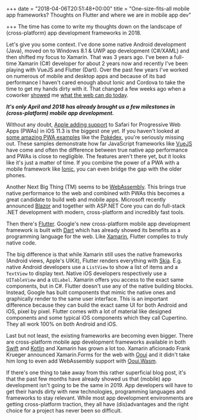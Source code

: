 +++
date = "2018-04-06T20:51:48+00:00"
title = "One-size-fits-all mobile app frameworks? Thoughts on Flutter and where we are in mobile app dev"

+++
The time has come to write my thoughts down on the landscape of (cross-platform) app development frameworks in 2018.

Let's give you some context. I've done some native Android development (Java), moved on to Windows 8.1 & UWP app development (C#/XAML) and then shifted my focus to Xamarin. That was 3 years ago. I've been a full-time Xamarin (C#) developer for about 2 years now and recently I've been playing with VueJS and Flutter (Dart). Over the past few years I've worked on numerous of mobile and desktop apps and because of its bad performance I haven't cared enough about Ionic and Cordova to take the time to get my hands dirty with it. That changed a few weeks ago when a coworker [showed](https://twitter.com/stackedbe/status/976397314934919168) me [what the web can do today](https://whatwebcando.today/ "what the web can today").

**_It's only April and 2018 has already brought us a few milestones in (cross-platform) mobile app development._**

Without any doubt, [Apple adding support](https://medium.com/awebdeveloper/progressive-web-apps-pwas-are-coming-to-a-safari-near-you-216812aba5a) to Safari for Progressive Web Apps (PWAs) in iOS 11.3 is the biggest one yet. If you haven't looked at [some amazing PWA examples](https://pwa.rocks/) like the [Pokédex](https://www.pokedex.org/), you're seriously missing out. These samples demonstrate how far JavaScript frameworks like [VueJS](https://vuejs.org/) have come and often the difference between true native app performance and PWAs is close to negligible. The features aren't there yet, but it looks like it's just a matter of time. If you combine the power of a PWA with a mobile framework like [Ionic](https://ionicframework.com/), you can even bridge the gap with the older phones.

Another Next Big Thing (TM) seems to be [WebAssembly](http://webassembly.org/). This brings true native performance to the web and combined with PWAs this becomes a great candidate to build web and mobile apps. Microsoft recently announced [Blazor](https://github.com/aspnet/Blazor) and together with ASP.NET Core you can do full-stack .NET development with modern, cross-platform and incredibly fast tools.

Then there's [Flutter](http://flutter.io). Google's new cross-platform mobile app development framework is built with [Dart](https://www.dartlang.org/) which has already showed its benefits as a programming language for the web. Like [Xamarin](https://www.xamarin.com/), Flutter compiles to truly native code.

The big difference is that while Xamarin still uses the native frameworks (Android views, Apple's UIKit), Flutter renders everything with [Skia](https://skia.org/). E.g. native Android developers use a `ListView` to show a list of items and a `TextView` to display text. Native iOS developers respectively use a `UITableView` and a `UILabel`. Xamarin offers you access to the exact same components, but in C#. Flutter doesn't use any of the native building blocks. Instead, Google has built components that mimic the native ones and graphically render to the same user interface. This is an important difference because they can build the exact same UI for both Android and iOS, pixel by pixel. Flutter comes with a lot of material like designed components and some typical iOS components which they call Cupertino. They all work 100% on both Android and iOS.

Last but not least, the existing frameworks are becoming even bigger. There are cross-platform mobile app development frameworks available in both [Swift](http://www.scade.io/) and [Kotlin](https://blog.kotlin-academy.com/multiplatform-native-development-in-kotlin-now-with-ios-a8546f436eec) and Xamarin has grown a lot too. Xamarin aficionado Frank Krueger announced Xamarin.Forms for the web with [Ooui](https://github.com/praeclarum/Ooui) and it didn't take him long to even add WebAssembly support with [Ooui.Wasm](https://github.com/praeclarum/Ooui/wiki/Xamarin.Forms-with-Web-Assembly).

If there's one thing to take away from this rather superficial blog post, it's that the past few months have already showed us that (mobile) app development isn't going to be the same in 2019. App developers will have to get their hands dirty with new technologies, programming languages and frameworks to stay relevant. While most app development environments are getting cross-platform traction, they all have (dis)advantages and the right choice for a project has never been so difficult.